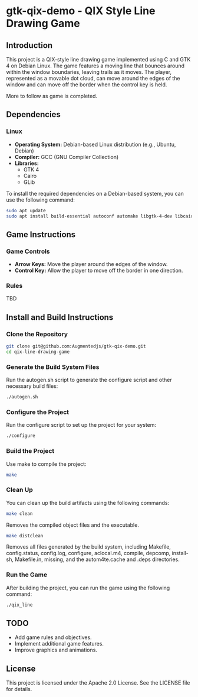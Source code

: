 # gtk-qix-demo - QIX Style Line Drawing Game

## Introduction

This project is a QIX-style line drawing game implemented using C and GTK 4 on Debian Linux. The game features a moving line that bounces around within the window boundaries, leaving trails as it moves. The player, represented as a movable dot cloud, can move around the edges of the window and can move off the border when the control key is held.

More to follow as game is completed.

## Dependencies

### Linux

- **Operating System:** Debian-based Linux distribution (e.g., Ubuntu, Debian)
- **Compiler:** GCC (GNU Compiler Collection)
- **Libraries:**
  - GTK 4
  - Cairo
  - GLib

To install the required dependencies on a Debian-based system, you can use the following command:

```sh
sudo apt update
sudo apt install build-essential autoconf automake libgtk-4-dev libcairo2-dev libglib2.0-dev
```

## Game Instructions

### Game Controls

- **Arrow Keys:** Move the player around the edges of the window.
- **Control Key:** Allow the player to move off the border in one direction.

### Rules

TBD

## Install and Build Instructions

### Clone the Repository

``` sh
git clone git@github.com:Augmentedjs/gtk-qix-demo.git
cd qix-line-drawing-game
```

### Generate the Build System Files

Run the autogen.sh script to generate the configure script and other necessary build files:

``` sh
./autogen.sh
```

### Configure the Project

Run the configure script to set up the project for your system:

```sh
./configure
```

### Build the Project

Use make to compile the project:

``` sh
make
```

### Clean Up

You can clean up the build artifacts using the following commands:

```sh
make clean
```

Removes the compiled object files and the executable.

```sh
make distclean
```

Removes all files generated by the build system, including Makefile, config.status, config.log, configure, aclocal.m4, compile, depcomp, install-sh, Makefile.in, missing, and the autom4te.cache and .deps directories.

### Run the Game

After building the project, you can run the game using the following command:

``` sh
./qix_line
```

## TODO

- Add game rules and objectives.
- Implement additional game features.
- Improve graphics and animations.

## License

This project is licensed under the Apache 2.0 License. See the LICENSE file for details.
